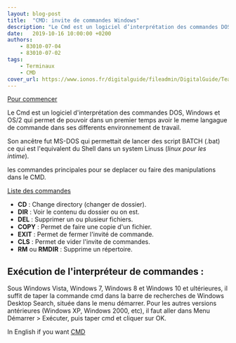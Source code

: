 ```yaml
---
layout: blog-post
title:  "CMD: invite de commandes Windows"
description: "Le Cmd est un logiciel d’interprétation des commandes DOS, Windows et OS/2 qui permet de pouvoir dans un premier temps avoir le meme langague de commande dans ses differents environnement de travail."
date:   2019-10-16 10:00:00 +0200
authors: 
    - 83010-07-04
    - 83010-07-02
tags:
    - Terminaux
    - CMD
cover_url: https://www.ionos.fr/digitalguide/fileadmin/DigitalGuide/Teaser/cmd-commands-t.jpg
---
```


[Pour commencer](https://fr.wikipedia.org/wiki/Cmd "clic pour savoir")

Le Cmd est un logiciel d'interprétation des commandes DOS, Windows et OS/2 qui permet de pouvoir dans un premier temps avoir le meme langague de commande dans ses differents environnement de travail.

Son ancêtre fut MS-DOS qui permettait de lancer des script BATCH (.bat) ce qui est l'equivalent du Shell dans un system Linuss (_linux pour les intime_).

les commandes principales pour se deplacer ou faire des manipulations dans le CMD.

[Liste des commandes](https://windows.developpez.com/cours/ligne-commande/?page=page_3 "clic si t'es cap")

* **CD** : Change directory (changer de dossier).
* **DIR** : Voir le contenu du dossier ou on est.
* **DEL** : Supprimer un ou plusieur fichiers.
* **COPY** : Permet de faire une copie d'un fichier.
* **EXIT** : Permet de fermer l'invité de commande.
* **CLS** : Permet de vider l'invite de commandes.
* **RM** ou **RMDIR** : Supprime un répertoire.

## **Exécution de l'interpréteur de commandes :**

Sous Windows Vista, Windows 7, Windows 8 et Windows 10 et ultérieures, il suffit de taper la commande cmd dans la barre de recherches de Windows Desktop Search, située dans le menu démarrer. Pour les autres versions antérieures (Windows XP, Windows 2000, etc), il faut aller dans Menu Démarrer > Exécuter, puis taper cmd et cliquer sur OK. 

In English if you want
[CMD](https://www.computerhope.com/cmd.htm)
